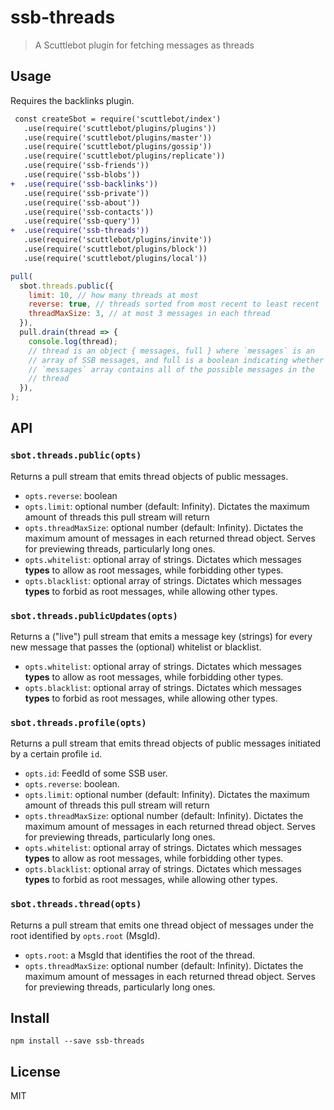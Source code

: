 # ssb-threads

> A Scuttlebot plugin for fetching messages as threads

## Usage

Requires the backlinks plugin.

```diff
 const createSbot = require('scuttlebot/index')
   .use(require('scuttlebot/plugins/plugins'))
   .use(require('scuttlebot/plugins/master'))
   .use(require('scuttlebot/plugins/gossip'))
   .use(require('scuttlebot/plugins/replicate'))
   .use(require('ssb-friends'))
   .use(require('ssb-blobs'))
+  .use(require('ssb-backlinks'))
   .use(require('ssb-private'))
   .use(require('ssb-about'))
   .use(require('ssb-contacts'))
   .use(require('ssb-query'))
+  .use(require('ssb-threads'))
   .use(require('scuttlebot/plugins/invite'))
   .use(require('scuttlebot/plugins/block'))
   .use(require('scuttlebot/plugins/local'))
```

```js
pull(
  sbot.threads.public({
    limit: 10, // how many threads at most
    reverse: true, // threads sorted from most recent to least recent
    threadMaxSize: 3, // at most 3 messages in each thread
  }),
  pull.drain(thread => {
    console.log(thread);
    // thread is an object { messages, full } where `messages` is an
    // array of SSB messages, and full is a boolean indicating whether
    // `messages` array contains all of the possible messages in the
    // thread
  }),
);
```

## API

### `sbot.threads.public(opts)`

Returns a pull stream that emits thread objects of public messages.

* `opts.reverse`: boolean
* `opts.limit`: optional number (default: Infinity). Dictates the maximum amount of
  threads this pull stream will return
* `opts.threadMaxSize`: optional number (default: Infinity). Dictates the maximum amount of messages in each returned thread object. Serves for previewing threads, particularly long ones.
* `opts.whitelist`: optional array of strings. Dictates which messages **types** to allow as root messages, while forbidding other types.
* `opts.blacklist`: optional array of strings. Dictates which messages **types** to forbid as root messages, while allowing other types.

### `sbot.threads.publicUpdates(opts)`

Returns a ("live") pull stream that emits a message key (strings) for every new message that passes the (optional) whitelist or blacklist.

* `opts.whitelist`: optional array of strings. Dictates which messages **types** to allow as root messages, while forbidding other types.
* `opts.blacklist`: optional array of strings. Dictates which messages **types** to forbid as root messages, while allowing other types.

### `sbot.threads.profile(opts)`

Returns a pull stream that emits thread objects of public messages initiated by a certain profile `id`.

* `opts.id`: FeedId of some SSB user.
* `opts.reverse`: boolean.
* `opts.limit`: optional number (default: Infinity). Dictates the maximum amount of
  threads this pull stream will return
* `opts.threadMaxSize`: optional number (default: Infinity). Dictates the maximum amount of messages in each returned thread object. Serves for previewing threads, particularly long ones.
* `opts.whitelist`: optional array of strings. Dictates which messages **types** to allow as root messages, while forbidding other types.
* `opts.blacklist`: optional array of strings. Dictates which messages **types** to forbid as root messages, while allowing other types.

### `sbot.threads.thread(opts)`

Returns a pull stream that emits one thread object of messages under the root identified by `opts.root` (MsgId).

* `opts.root`: a MsgId that identifies the root of the thread.
* `opts.threadMaxSize`: optional number (default: Infinity). Dictates the maximum amount of messages in each returned thread object. Serves for previewing threads, particularly long ones.

## Install

```
npm install --save ssb-threads
```

## License

MIT
